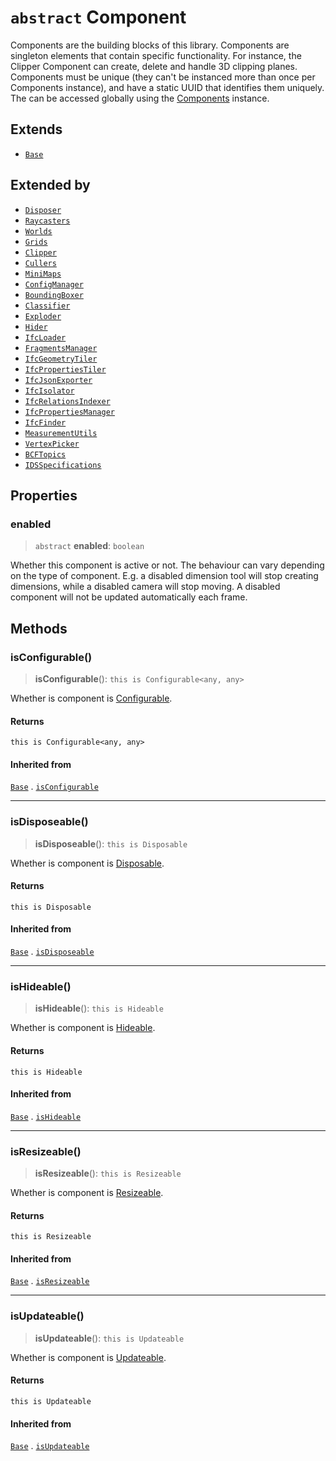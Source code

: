 # `abstract` Component

Components are the building blocks of this library. Components are singleton elements that contain specific functionality. For instance, the Clipper Component can create, delete and handle 3D clipping planes. Components must be unique (they can't be instanced more than once per Components instance), and have a static UUID that identifies them uniquely. The can be accessed globally using the [Components](Components.md) instance.

## Extends

- [`Base`](Base.md)

## Extended by

- [`Disposer`](Disposer.md)
- [`Raycasters`](Raycasters.md)
- [`Worlds`](Worlds.md)
- [`Grids`](Grids.md)
- [`Clipper`](Clipper.md)
- [`Cullers`](Cullers.md)
- [`MiniMaps`](MiniMaps.md)
- [`ConfigManager`](ConfigManager.md)
- [`BoundingBoxer`](BoundingBoxer.md)
- [`Classifier`](Classifier.md)
- [`Exploder`](Exploder.md)
- [`Hider`](Hider.md)
- [`IfcLoader`](IfcLoader.md)
- [`FragmentsManager`](FragmentsManager.md)
- [`IfcGeometryTiler`](IfcGeometryTiler.md)
- [`IfcPropertiesTiler`](IfcPropertiesTiler.md)
- [`IfcJsonExporter`](IfcJsonExporter.md)
- [`IfcIsolator`](IfcIsolator.md)
- [`IfcRelationsIndexer`](IfcRelationsIndexer.md)
- [`IfcPropertiesManager`](IfcPropertiesManager.md)
- [`IfcFinder`](IfcFinder.md)
- [`MeasurementUtils`](MeasurementUtils.md)
- [`VertexPicker`](VertexPicker.md)
- [`BCFTopics`](BCFTopics.md)
- [`IDSSpecifications`](IDSSpecifications.md)

## Properties

### enabled

> `abstract` **enabled**: `boolean`

Whether this component is active or not. The behaviour can vary depending
on the type of component. E.g. a disabled dimension tool will stop creating
dimensions, while a disabled camera will stop moving. A disabled component
will not be updated automatically each frame.

## Methods

### isConfigurable()

> **isConfigurable**(): `this is Configurable<any, any>`

Whether is component is [Configurable](../interfaces/Configurable.md).

#### Returns

`this is Configurable<any, any>`

#### Inherited from

[`Base`](Base.md) . [`isConfigurable`](Base.md#isconfigurable)

***

### isDisposeable()

> **isDisposeable**(): `this is Disposable`

Whether is component is [Disposable](../interfaces/Disposable.md).

#### Returns

`this is Disposable`

#### Inherited from

[`Base`](Base.md) . [`isDisposeable`](Base.md#isdisposeable)

***

### isHideable()

> **isHideable**(): `this is Hideable`

Whether is component is [Hideable](../interfaces/Hideable.md).

#### Returns

`this is Hideable`

#### Inherited from

[`Base`](Base.md) . [`isHideable`](Base.md#ishideable)

***

### isResizeable()

> **isResizeable**(): `this is Resizeable`

Whether is component is [Resizeable](../interfaces/Resizeable.md).

#### Returns

`this is Resizeable`

#### Inherited from

[`Base`](Base.md) . [`isResizeable`](Base.md#isresizeable)

***

### isUpdateable()

> **isUpdateable**(): `this is Updateable`

Whether is component is [Updateable](../interfaces/Updateable.md).

#### Returns

`this is Updateable`

#### Inherited from

[`Base`](Base.md) . [`isUpdateable`](Base.md#isupdateable)
